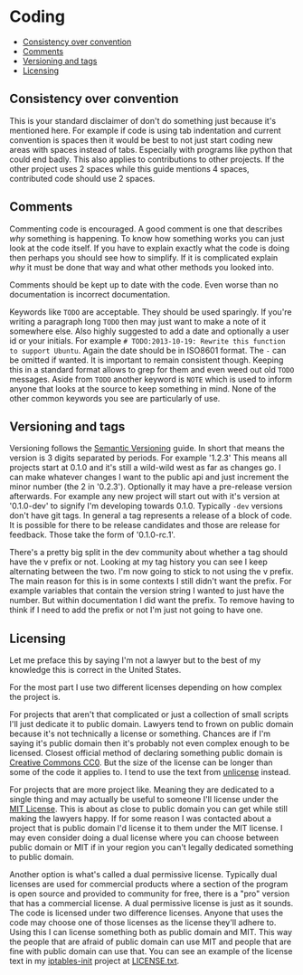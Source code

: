 # Coding

- [Consistency over convention](#consistency-over-convention)
- [Comments](#comments)
- [Versioning and tags](#versioning-and-tags)
- [Licensing](#licensing)

## Consistency over convention

This is your standard disclaimer of don't do something just because it's mentioned here. For example if code is using tab indentation and current convention is spaces then it would be best to not just start coding new areas with spaces instead of tabs. Especially with programs like python that could end badly. This also applies to contributions to other projects. If the other project uses 2 spaces while this guide mentions 4 spaces, contributed code should use 2 spaces.

## Comments

Commenting code is encouraged. A good comment is one that describes *why* something is happening. To know how something works you can just look at the code itself. If you have to explain exactly what the code is doing then perhaps you should see how to simplify. If it is complicated explain *why* it must be done that way and what other methods you looked into.

Comments should be kept up to date with the code. Even worse than no documentation is incorrect documentation.

Keywords like `TODO` are acceptable. They should be used sparingly. If you're writing a paragraph long `TODO` then may just want to make a note of it somewhere else. Also highly suggested to add a date and optionally a user id or your initials. For example `# TODO:2013-10-19: Rewrite this function to support Ubuntu`. Again the date should be in ISO8601 format. The `-` can be omitted if wanted. It is important to remain consistent though. Keeping this in a standard format allows to grep for them and even weed out old `TODO` messages. Aside from `TODO` another keyword is `NOTE` which is used to inform anyone that looks at the source to keep something in mind. None of the other common keywords you see are particularly of use.

## Versioning and tags

Versioning follows the [Semantic Versioning](http://semver.org) guide.  In short that means the version is 3 digits separated by periods.  For example '1.2.3'  This means all projects start at 0.1.0 and it's still a wild-wild west as far as changes go.  I can make whatever changes I want to the public api and just increment the minor number (the 2 in '0.2.3'). Optionally it may have a pre-release version afterwards. For example any new project will start out with it's version at '0.1.0-dev' to signify I'm developing towards 0.1.0.  Typically `-dev` versions don't have git tags.  In general a tag represents a release of a block of code.  It is possible for there to be release candidates and those are release for feedback.  Those take the form of '0.1.0-rc.1'.

There's a pretty big split in the dev community about whether a tag should have the v prefix or not.  Looking at my tag history you can see I keep alternating between the two. I'm now going to stick to not using the v prefix. The main reason for this is in some contexts I still didn't want the prefix. For example variables that contain the version string I wanted to just have the number. But within documentation I did want the prefix. To remove having to think if I need to add the prefix or not I'm just not going to have one.

## Licensing

Let me preface this by saying I'm not a lawyer but to the best of my knowledge this is correct in the United States.

For the most part I use two different licenses depending on how complex the project is.

For projects that aren't that complicated or just a collection of small scripts I'll just dedicate it to public domain. Lawyers tend to frown on public domain because it's not technically a license or something. Chances are if I'm saying it's public domain then it's probably not even complex enough to be licensed. Closest official method of declaring something public domain is [Creative Commons CC0](https://creativecommons.org/publicdomain/zero/1.0/). But the size of the license can be longer than some of the code it applies to. I tend to use the text from [unlicense](http://unlicense.org/) instead.

For projects that are more project like. Meaning they are dedicated to a single thing and may actually be useful to someone I'll license under the [MIT License](http://opensource.org/licenses/MIT). This is about as close to public domain you can get while still making the lawyers happy. If for some reason I was contacted about a project that is public domain I'd license it to them under the MIT license. I may even consider doing a dual license where you can choose between public domain or MIT if in your region you can't legally dedicated something to public domain.

Another option is what's called a dual permissive license. Typically dual licenses are used for commercial products where a section of the program is open source and provided to community for free, there is a "pro" version that has a commercial license.  A dual permissive license is just as it sounds.  The code is licensed under two difference licenses.  Anyone that uses the code may choose one of those licenses as the license they'll adhere to.  Using this I can license something both as public domain and MIT.  This way the people that are afraid of public domain can use MIT and people that are fine with public domain can use that.  You can see an example of the license text in my [iptables-init](https://github.com/vrillusions/iptables-init) project at [LICENSE.txt](https://github.com/vrillusions/iptables-init/blob/master/LICENSE.txt).

